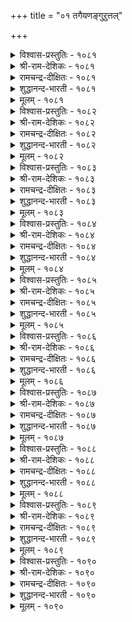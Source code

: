 +++
title = "०१ तगैयणङ्गुऱुत्तल्"

+++

<details><summary>विश्वास-प्रस्तुतिः - १०८१</summary>

अणङ्गुगॊल् आय्मयिल् कॊल्लो कनङ्गुऴै  
मादर्गॊल् मालुम् ऎन् नॆञ्जु।      १०८१
</details>

<details><summary>श्री-राम-देशिकः - १०८१</summary>

रम्यकेशवती चेयं मयूरी किमु देवता ।  
अथवा मानुषीत्येवं प्राप्नोति मे मनः ॥ १०८१॥
</details>

<details><summary>रामचन्द्र-दीक्षितः - १०८१</summary>

1081 aṇaṅkukol āymayil kollō kaṉaṅkuḻai  
mātarkol mālumeṉ neñcu.

1081\. Is this a goddess fair? Or is it a rare peacock? Or, is it a mortal with heavy ear-rings? My mind is perplexed in the extreme.  
</details>

<details><summary>शुद्धानन्द-भारती - १०८१</summary>

1\. அணங்குகொல் ஆய்மயில் கொல்லோ கனங்குழை  
மாதர்கொல் மாலும்என் நெஞ்சு.  
Is it an angel? A fair peacock  
Or jewelled belle? To my mind a shock!        1081  
</details>

<details><summary>मूलम् - १०८१</summary>

अणङ्गुगॊल् आय्मयिल् कॊल्लो कनङ्गुऴै  
मादर्गॊल् मालुम् ऎन् नॆञ्जु।      १०८१
</details>

<details><summary>विश्वास-प्रस्तुतिः - १०८२</summary>

नोक्किनाळ् नोक्कॆदिर् नोक्कुदल् ताक्कणङ्गु  
तानैक्कॊण् डन्न तुडैत्तु।       १०८२
</details>

<details><summary>श्री-राम-देशिकः - १०८२</summary>

मया दृष्टा रमणी यत्पुनर्मां च पश्यति ।  
सैन्येन सह मां योद्धुं कि प्रापदिति तद्वभौ ॥ १०८२॥
</details>

<details><summary>रामचन्द्र-दीक्षितः - १०८२</summary>

1082 nōkkiṉāḷ nōkketir nōkkutal tākkaṇaṅku  
tāṉaikkoṇ ṭaṉṉatu uṭaittu.

1082\. The glance she returns for mine resembles that of a terrible goddess leading an army.  
</details>

<details><summary>शुद्धानन्द-भारती - १०८२</summary>

2\. நோக்கினாள் நோக்கெதிர் நோக்குதல் தாக்கணங்கு  
தானைக்கொண் டன்னது உடைத்து.  
The counter glances of this belle  
Are armied dart of the Love-Angel.        1082  
</details>

<details><summary>मूलम् - १०८२</summary>

नोक्किनाळ् नोक्कॆदिर् नोक्कुदल् ताक्कणङ्गु  
तानैक्कॊण् डन्न तुडैत्तु।       १०८२
</details>

<details><summary>विश्वास-प्रस्तुतिः - १०८३</summary>

पण्डऱियेन् कूट्रॆन् पदनै इनियऱिन्देन्  
पॆण्डगैयाल् पेरमर्क् कट्टु।       १०८३
</details>

<details><summary>श्री-राम-देशिकः - १०८३</summary>

अन्तको न मया पूर्व दृष्टः, पश्यामि संप्रति ।  
क्रूराक्षश्चाङ्गनारूपो जीवत्येष न संशयः ॥ १०८३॥
</details>

<details><summary>रामचन्द्र-दीक्षितः - १०८३</summary>

1083 paṇṭaṟiyēṉ kūṟṟueṉ pataṉai iṉiyaṟintēṉ  
peṇṭakaiyāl pēramark kaṭṭu.

1083\. The god of death I never knew. Now I behold him in the shape of this woman with battling eyes.  
</details>

<details><summary>शुद्धानन्द-भारती - १०८३</summary>

3\. பண்டறியேன் கூறறென் பதனை இனியறிந்தேன்  
பெண்டகையால் பேரமர்க் கட்டு.  
Not known before - I spy Demise  
In woman's guise with battling eyes.        1083  
</details>

<details><summary>मूलम् - १०८३</summary>

पण्डऱियेन् कूट्रॆन् पदनै इनियऱिन्देन्  
पॆण्डगैयाल् पेरमर्क् कट्टु।       १०८३
</details>

<details><summary>विश्वास-प्रस्तुतिः - १०८४</summary>

कण्डार् उयिरुण्णुम् तोट्रत्ताल् पॆण्डगैप्  
पेदैक्कु अमर्त्तन कण्।       १०८४
</details>

<details><summary>श्री-राम-देशिकः - १०८४</summary>

नारीगुणसमेतायास्तस्यास्ते क्रूरचक्षुषी ।  
द्रष्टणां प्राणनाशार्थमुद्युक्ते तिष्ठतः सदा ॥ १०८४॥
</details>

<details><summary>रामचन्द्र-दीक्षितः - १०८४</summary>

1084 kaṇṭār uyiruṇṇum tōṟṟattāl peṇtakaip  
pētaikku amarttaṉa kaṇ.

1084\. The cruel eyes of this woman seem to devour the lives of those on whom they fall.  
</details>

<details><summary>शुद्धानन्द-भारती - १०८४</summary>

4\. கண்டார் உயிருண்ணும் தோற்றத்தால் பெண்டகைப்  
பேதைக்கு அமர்த்தன கண்.  
This artless dame has darting eyes  
That drink the life of men who gaze.        1084  
</details>

<details><summary>मूलम् - १०८४</summary>

कण्डार् उयिरुण्णुम् तोट्रत्ताल् पॆण्डगैप्  
पेदैक्कु अमर्त्तन कण्।       १०८४
</details>

<details><summary>विश्वास-प्रस्तुतिः - १०८५</summary>

कूट्रमो कण्णो पिणैयो मडवरल्  
नोक्कमिम् मूण्ड्रुम् उडैत्तु।       १०८५
</details>

<details><summary>श्री-राम-देशिकः - १०८५</summary>

किं वान्तकः किमु मृगी किन्तु स्यान्नेत्रमेव वा ।  
त्रयाणामपि सदृश्यं दृष्टयामस्यास्तु दृश्यते ॥ १०८५॥
</details>

<details><summary>रामचन्द्र-दीक्षितः - १०८५</summary>

1085 kūṟṟamō kaṇṇō piṇaiyō maṭavaral  
nōkkamim mūṉṟum uṭaittu.

1085\. Oh, how the death-dealing antelope-eyes of the lady charm and puzzle me!  
</details>

<details><summary>शुद्धानन्द-भारती - १०८५</summary>

5\. கூற்றமோ கண்ணோ பிணையோ மடவரல்  
நோக்கம்இம் மூன்றும் உடைத்து.  
Is it death, eye or doe? All three  
In winsome woman's look I see.        1085  
</details>

<details><summary>मूलम् - १०८५</summary>

कूट्रमो कण्णो पिणैयो मडवरल्  
नोक्कमिम् मूण्ड्रुम् उडैत्तु।       १०८५
</details>

<details><summary>विश्वास-प्रस्तुतिः - १०८६</summary>

कॊडुम्बुरुवम् कोडा मऱैप्पिन् नडुङ्गञर्  
सॆय्यल मन्इवळ् कण्।       १०८६
</details>

<details><summary>श्री-राम-देशिकः - १०८६</summary>

भ्ररस्यास्त्वार्जवं प्राप्य वक्रतां यदि मुञ्चति ।  
तस्यास्तदा दृष्टिपातं सा नूनं मयि वारयेत् ॥ १०८६॥
</details>

<details><summary>रामचन्द्र-दीक्षितः - १०८६</summary>

1086 koṭumpuruvam kōṭā maṟaippiṉ naṭuṅkañar  
ceyyala maṉivaḷ kaṇ.

1086\. Her cruel eyes, had they not been shaded by her brows, would have made me quail and shudder.  
</details>

<details><summary>शुद्धानन्द-भारती - १०८६</summary>

6\. கொடும்புருவம் கோடா மறைப்பின் நடுங்கஞர்  
செய்யல மன்இவள் கண்.  
If cruel brows unbent, would screen  
Her eyes won't cause me trembling pain.        1086  
</details>

<details><summary>मूलम् - १०८६</summary>

कॊडुम्बुरुवम् कोडा मऱैप्पिन् नडुङ्गञर्  
सॆय्यल मन्इवळ् कण्।       १०८६
</details>

<details><summary>विश्वास-प्रस्तुतिः - १०८७</summary>

कडाअक् कळिट्रिन्मेऱ्कट्पडाम् मादर्  
पडाअ मुलैमेल् तुगिल्।       १०८७
</details>

<details><summary>श्री-राम-देशिकः - १०८७</summary>

प्रङ्गनाधनवक्षाजच्छादक पट्टवस्त्रकम् ।  
प्रत्तेभकायसञ्च्छन्नमुखवस्त्रसमं भवेत् ॥ १०८७॥
</details>

<details><summary>रामचन्द्र-दीक्षितः - १०८७</summary>

1087 kaṭāak kaḷiṟṟiṉmēl kaṭpaṭām mātar  
paṭāa mulaimēl tukil.

1087\. The garment over the ample swell of her bosom is like the cloth on the face of a wild elephant.  
</details>

<details><summary>शुद्धानन्द-भारती - १०८७</summary>

7\. கடாஅக் களிற்றின்மேல் கட்படாம் மாதர்  
படாஅ முலைமேல் துகில்.  
Vest on the buxom breast of her  
Looks like rutting tusker's eye-cover.        1087  
</details>

<details><summary>मूलम् - १०८७</summary>

कडाअक् कळिट्रिन्मेऱ्कट्पडाम् मादर्  
पडाअ मुलैमेल् तुगिल्।       १०८७
</details>

<details><summary>विश्वास-प्रस्तुतिः - १०८८</summary>

ऒण्णुदऱ्कोऒ उडैन्ददे ञाट्पिनुळ्  
नण्णारुम् उट्कुमॆन् पीडु।       १०८८
</details>

<details><summary>श्री-राम-देशिकः - १०८८</summary>

समरे शत्रुवित्रासहेतुभृतं बलं मम ।  
रमणीरम्यफालेन नृनमासीत् पराजितम् ॥ १०८८॥
</details>

<details><summary>रामचन्द्र-दीक्षितः - १०८८</summary>

1088 oṇṇutaṟ kōo uṭaintatē ñāṭpiṉuḷ  
naṇṇārum uṭkumeṉ pīṭu.

1088\. My might which has struck terror in the heart of the foe who has only heard of my prowess lies overthrown before her splendid face.  
</details>

<details><summary>शुद्धानन्द-भारती - १०८८</summary>

8\. ஒண்ணுதற் கோஒ உடைந்ததே ஞாட்பினுள்  
நண்ணாரும் உட்கும்என் பீடு.  
Ah these fair brows shatter my might  
Feared by foemen yet to meet.        1088  
</details>

<details><summary>मूलम् - १०८८</summary>

ऒण्णुदऱ्कोऒ उडैन्ददे ञाट्पिनुळ्  
नण्णारुम् उट्कुमॆन् पीडु।       १०८८
</details>

<details><summary>विश्वास-प्रस्तुतिः - १०८९</summary>

पिणैयेर् मडनोक्कुम् नाणुम् उडैयाट्कु  
अणियॆवनो एदिल तन्दु।       १०८९
</details>

<details><summary>श्री-राम-देशिकः - १०८९</summary>

हरिणीदृष्टिसदृशदृष्टया प्रकृतिलज्जया ।  
सहिताया रमण्यास्तु मण्डनैर्मण्डनं वृथा ॥ १०८९॥
</details>

<details><summary>रामचन्द्र-दीक्षितः - १०८९</summary>

1089 piṇaiyēr maṭanōkkum nāṇum uṭaiyāṭku  
aṇiyavaṉō ētila tantu.

1089\. What need of ornament has this lady of modesty, adorned with the glances of an antelope?  
</details>

<details><summary>शुद्धानन्द-भारती - १०८९</summary>

9\. பிணையேர் மடநோக்கும் நாணும் உடையாட்கு  
அணிஎவனோ ஏதில தந்து.  
Which jewel can add to her beauty  
With fawn-like looks and modesty?        1089  
</details>

<details><summary>मूलम् - १०८९</summary>

पिणैयेर् मडनोक्कुम् नाणुम् उडैयाट्कु  
अणियॆवनो एदिल तन्दु।       १०८९
</details>

<details><summary>विश्वास-प्रस्तुतिः - १०९०</summary>

उण्डार्गण् अल्लदु अडुनऱाक् कामम्बोल्  
कण्डार् मगिऴ्सॆय्दल् इण्ड्रु।      १०९०
</details>

<details><summary>श्री-राम-देशिकः - १०९०</summary>

कामो यथा स्वद्रष्टणां विषयोऽपि मुदावहः ।  
न तथा मदिरा, किन्तु मोदयेत् प्रायिनं परम् ॥ १०९०॥
</details>

<details><summary>रामचन्द्र-दीक्षितः - १०९०</summary>

1090 uṇṭārkaṇ allatu aṭunaṟāk kāmampōl  
kaṇṭār makiḻceytal iṉṟu.

1090\. Wine intoxicates the person when only drunk but love inebriates the soul even by a mere look.  
</details>

<details><summary>शुद्धानन्द-भारती - १०९०</summary>

10\. உண்டார்கண் அல்லது அடுநறாக் காமம்போல்  
கண்டார் மகிழ்செய்தல் இன்று.  
To the drunk alone is wine delight  
Nothing delights like love at sight.        1090  
</details>

<details><summary>मूलम् - १०९०</summary>

उण्डार्गण् अल्लदु अडुनऱाक् कामम्बोल्  
कण्डार् मगिऴ्सॆय्दल् इण्ड्रु।      १०९०
</details>
